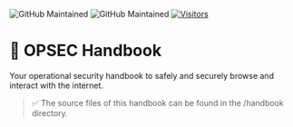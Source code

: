 ![GitHub Maintained](https://img.shields.io/badge/open%20source-yes-orange) ![GitHub Maintained](https://img.shields.io/badge/maintained-yes-yellow) [![Visitors](https://hits.seeyoufarm.com/api/count/incr/badge.svg?url=https%3A%2F%2Fgithub.com%2Fibnaleem%2Fopsec-handbook\&count\_bg=%2379C83D\&title\_bg=%23555555\&icon=\&icon\_color=%23E7E7E7\&title=visitors\&edge\_flat=false)](https://hits.seeyoufarm.com)

# 📖 OPSEC Handbook
Your operational security handbook to safely and securely browse and interact with the internet.

> ✅ The source files of this handbook can be found in the /handbook directory.
